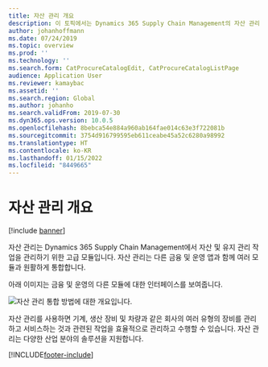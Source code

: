 ```yaml
---
title: 자산 관리 개요
description: 이 토픽에서는 Dynamics 365 Supply Chain Management의 자산 관리 기능에 대해 설명합니다.
author: johanhoffmann
ms.date: 07/24/2019
ms.topic: overview
ms.prod: ''
ms.technology: ''
ms.search.form: CatProcureCatalogEdit, CatProcureCatalogListPage
audience: Application User
ms.reviewer: kamaybac
ms.assetid: ''
ms.search.region: Global
ms.author: johanho
ms.search.validFrom: 2019-07-30
ms.dyn365.ops.version: 10.0.5
ms.openlocfilehash: 8bebca54e884a960ab164fae014c63e3f722081b
ms.sourcegitcommit: 3754d916799595eb611ceabe45a52c6280a98992
ms.translationtype: HT
ms.contentlocale: ko-KR
ms.lasthandoff: 01/15/2022
ms.locfileid: "8449665"
---
```

# <a name="asset-management-overview"></a>자산 관리 개요

[!include [banner](../includes/banner.md)]



자산 관리는 Dynamics 365 Supply Chain Management에서 자산 및 유지 관리 작업을 관리하기 위한 고급 모듈입니다. 자산 관리는 다른 금융 및 운영 앱과 함께 여러 모듈과 원활하게 통합합니다. 

아래 이미지는 금융 및 운영의 다른 모듈에 대한 인터페이스를 보여줍니다.

![자산 관리 통합 방법에 대한 개요입니다.](media/overview-integrate2.jpg)

자산 관리를 사용하면 기계, 생산 장비 및 차량과 같은 회사의 여러 유형의 장비를 관리하고 서비스하는 것과 관련된 작업을 효율적으로 관리하고 수행할 수 있습니다. 자산 관리는 다양한 산업 분야의 솔루션을 지원합니다.


[!INCLUDE[footer-include](../../includes/footer-banner.md)]